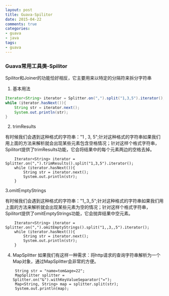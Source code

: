 ```yaml
---
layout: post
title: Guava-Spilitor
date: 2015-04-22
comments: true
categories:
- guava
- java
tags:
- guava
---
```


### Guava常用工具类-Spilitor

Spilitor和Joiner的功能恰好相反，它主要用来以特定的分隔符来拆分字符串

1. 基本用法

```java
Iterator<String> iterator = Splitter.on(",").split("1,3,5").iterator();
while (iterator.hasNext()){
    String str = iterator.next();
    System.out.println(str);
}
```
<!-- more -->
    
2. trimResults

有时候我们会遇到这种格式的字符串："1 , 3, 5";针对这种格式的字符串如果我们用上面的方法来解析就会出现某些元素包含空格情况；针对这样个格式字符串，Spilitort提供了trimResults功能，它会将结果中的每个元素两边的空格去掉。
	
		Iterator<String> iterator = Splitter.on(",").trimResults().split("1,3,5").iterator();
    	while (iterator.hasNext()){
    		String str = iterator.next();
    	    System.out.println(str);
    	}
3.omitEmptyStrings

有时候我们会遇到这种格式的字符串："1,,3,,5";针对这种格式的字符串如果我们用上面的方法来解析就会出现某些元素为空的情况；针对这样个格式字符串，Spilitort提供了omitEmptyStrings功能，它会抛弃结果中空元素。
	
		Iterator<String> iterator = Splitter.on(",").omitEmptyStrings().split("1,,3,,5").iterator();
    	while (iterator.hasNext()){
    		String str = iterator.next();
    	    System.out.println(str);
    	}
    	
4. MapSplitter
	如果我们有这样一种需求：将http请求的查询字符串解析为一个Map对象，通过MapSplitter会非常的方便。
	
		String str = "name=tom&age=22";
		MapSplitter splitter = Splitter.on("&").withKeyValueSeparator("=");
		Map<String, String> map = splitter.split(str);
		System.out.println(map);
				
	